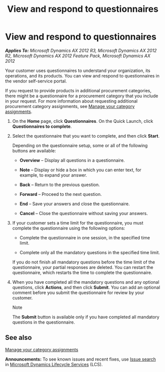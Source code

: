 ﻿---
title: View and respond to questionnaires
TOCTitle: View and respond to questionnaires
ms:assetid: cf79517e-ae09-4205-b73a-b193715ce4b7
ms:mtpsurl: https://technet.microsoft.com/en-us/library/Hh271651(v=AX.60)
ms:contentKeyID: 36384283
ms.date: 04/18/2014
mtps_version: v=AX.60
f1_keywords:
- VendProfileQuestionnaireListPage
- VendRequestQuestionnaireAnswerDetails
---

# View and respond to questionnaires 


_**Applies To:** Microsoft Dynamics AX 2012 R3, Microsoft Dynamics AX 2012 R2, Microsoft Dynamics AX 2012 Feature Pack, Microsoft Dynamics AX 2012_

Your customer uses questionnaires to understand your organization, its operations, and its products. You can view and respond to questionnaires in the vendor self-service portal.

If you request to provide products in additional procurement categories, there might be a questionnaire for a procurement category that you include in your request. For more information about requesting additional procurement category assignments, see [Manage your category assignments](manage-your-category-assignments.md).

1.  On the **Home** page, click **Questionnaires**. On the Quick Launch, click **Questionnaires to complete**.

2.  Select the questionnaire that you want to complete, and then click **Start**.
    
    Depending on the questionnaire setup, some or all of the following buttons are available:
    
      - **Overview** – Display all questions in a questionnaire.
    
      - **Note** – Display or hide a box in which you can enter text, for example, to expand your answer.
    
      - **Back** – Return to the previous question.
    
      - **Forward** – Proceed to the next question.
    
      - **End** – Save your answers and close the questionnaire.
    
      - **Cancel** – Close the questionnaire without saving your answers.

3.  If your customer sets a time limit for the questionnaire, you must complete the questionnaire using the following options:
    
      - Complete the questionnaire in one session, in the specified time limit.
    
      - Complete only all the mandatory questions in the specified time limit.
    
    If you do not finish all mandatory questions before the time limit of the questionnaire, your partial responses are deleted. You can restart the questionnaire, which restarts the time to complete the questionnaire.

4.  When you have completed all the mandatory questions and any optional questions, click **Actions**, and then click **Submit**. You can add an optional comment before you submit the questionnaire for review by your customer.
    

    > [!NOTE]
    > <P>The <STRONG>Submit</STRONG> button is available only if you have completed all mandatory questions in the questionnaire.</P>



## See also

[Manage your category assignments](manage-your-category-assignments.md)

  
**Announcements:** To see known issues and recent fixes, use [Issue search](http://go.microsoft.com/fwlink/?linkid=389258) in [Microsoft Dynamics Lifecycle Services](http://go.microsoft.com/fwlink/?linkid=306505) (LCS).

